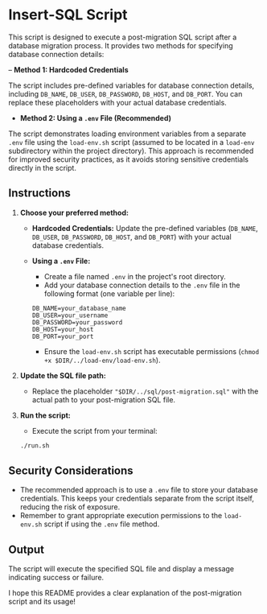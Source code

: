 # Insert-SQL Script

This script is designed to execute a post-migration SQL script after a database migration process. It provides two methods for specifying database connection details:

– **Method 1: Hardcoded Credentials**

The script includes pre-defined variables for database connection details, including `DB_NAME`, `DB_USER`, `DB_PASSWORD`, `DB_HOST`, and `DB_PORT`. You can replace these placeholders with your actual database credentials.

- **Method 2: Using a `.env` File (Recommended)**

The script demonstrates loading environment variables from a separate `.env` file using the `load-env.sh` script (assumed to be located in a `load-env` subdirectory within the project directory). This approach is recommended for improved security practices, as it avoids storing sensitive credentials directly in the script.

## Instructions

1. **Choose your preferred method:**

   - **Hardcoded Credentials:** Update the pre-defined variables (`DB_NAME`, `DB_USER`, `DB_PASSWORD`, `DB_HOST`, and `DB_PORT`) with your actual database credentials.
   - **Using a `.env` File:**

     - Create a file named `.env` in the project's root directory.
     - Add your database connection details to the `.env` file in the following format (one variable per line):

     ```env
     DB_NAME=your_database_name
     DB_USER=your_username
     DB_PASSWORD=your_password
     DB_HOST=your_host
     DB_PORT=your_port
     ```

     - Ensure the `load-env.sh` script has executable permissions (`chmod +x $DIR/../load-env/load-env.sh`).

2. **Update the SQL file path:**

   - Replace the placeholder `"$DIR/../sql/post-migration.sql"` with the actual path to your post-migration SQL file.

3. **Run the script:**

   - Execute the script from your terminal:

   ```bash
   ./run.sh
   ```

## Security Considerations

- The recommended approach is to use a `.env` file to store your database credentials. This keeps your credentials separate from the script itself, reducing the risk of exposure.
- Remember to grant appropriate execution permissions to the `load-env.sh` script if using the `.env` file method.

## Output

The script will execute the specified SQL file and display a message indicating success or failure.

I hope this README provides a clear explanation of the post-migration script and its usage!
